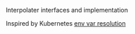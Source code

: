 Interpolater interfaces and implementation

Inspired by Kubernetes [env var resolution](https://github.com/kubernetes/kubernetes/pull/7936)
